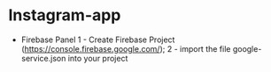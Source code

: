# Instagram-app

 - Firebase Panel
1 - Create Firebase Project (https://console.firebase.google.com/);
2 - import the file google-service.json into your project
